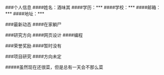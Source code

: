 ###个人信息
####姓名：酒味其
####学历：***
####学校：***
####邮箱：***
####地址：***

###最新动态
####在家躺尸

###研究方向
####网页设计
####编程

###荣誉奖励
####暂时没有

###项目研究
####方向未定

#####虽然现在还很菜，但是总有一天会不那么菜

